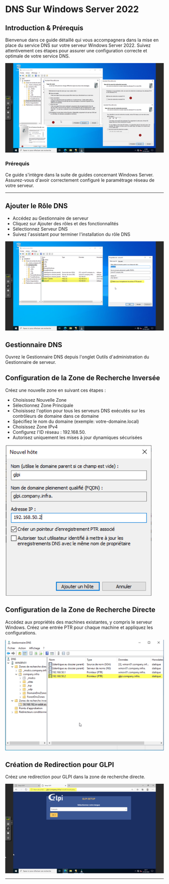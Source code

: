 # DNS Sur Windows Server 2022

## Introduction & Prérequis

Bienvenue dans ce guide détaillé qui vous accompagnera dans la mise en place du service DNS sur votre serveur Windows Server 2022. Suivez attentivement ces étapes pour assurer une configuration correcte et optimale de votre service DNS.

![Aperçu DNS](../../assets/dns-windows-server/dnswinsrv01.png)

### Prérequis

Ce guide s'intègre dans la suite de guides concernant Windows Server.
Assurez-vous d'avoir correctement configuré le paramétrage réseau de votre serveur.

---

## Ajouter le Rôle DNS

- Accédez au Gestionnaire de serveur
- Cliquez sur Ajouter des rôles et des fonctionnalités
- Sélectionnez Serveur DNS
- Suivez l'assistant pour terminer l'installation du rôle DNS

![Ajout du rôle DNS](../../assets/dns-windows-server/dnswinsrv02.png)

## Gestionnaire DNS

Ouvrez le Gestionnaire DNS depuis l'onglet Outils d'administration du Gestionnaire de serveur.

## Configuration de la Zone de Recherche Inversée

Créez une nouvelle zone en suivant ces étapes :

- Choisissez Nouvelle Zone
- Sélectionnez Zone Principale
- Choisissez l'option pour tous les serveurs DNS exécutés sur les contrôleurs de domaine dans ce domaine
- Spécifiez le nom du domaine (exemple: votre-domaine.local)
- Choisissez Zone IPv4
- Configurez l'ID réseau : 192.168.50.
- Autorisez uniquement les mises à jour dynamiques sécurisées

![Zone de recherche inversée](../../assets/dns-windows-server/dnswinsrv03.png)

## Configuration de la Zone de Recherche Directe

Accédez aux propriétés des machines existantes, y compris le serveur Windows.
Créez une entrée PTR pour chaque machine et appliquez les configurations.

![Zone de recherche directe](../../assets/dns-windows-server/dnswinsrv04.png)

## Création de Redirection pour GLPI

Créez une redirection pour GLPI dans la zone de recherche directe.

![Redirection GLPI](../../assets/dns-windows-server/dnswinsrv05.png)

---


